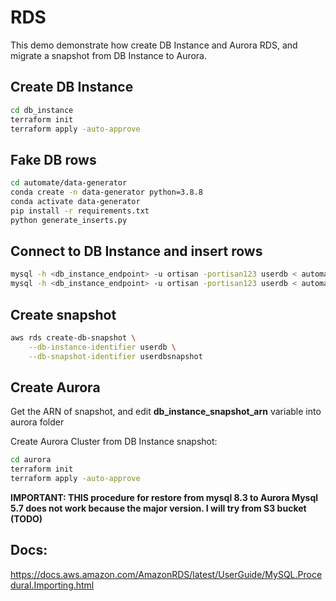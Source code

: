 # RDS

This demo demonstrate how create DB Instance and Aurora RDS, and migrate a snapshot from DB Instance to Aurora.

## Create DB Instance

```sh
cd db_instance
terraform init
terraform apply -auto-approve
```

## Fake DB rows

```sh
cd automate/data-generator
conda create -n data-generator python=3.8.8
conda activate data-generator
pip install -r requirements.txt
python generate_inserts.py
```

## Connect to DB Instance and insert rows

```sh
mysql -h <db_instance_endpoint> -u ortisan -portisan123 userdb < automate/scripts/1-schema.sql
mysql -h <db_instance_endpoint> -u ortisan -portisan123 userdb < automate/scripts/2-inserts.sql
```
## Create snapshot

```sh
aws rds create-db-snapshot \
    --db-instance-identifier userdb \
    --db-snapshot-identifier userdbsnapshot
```

## Create Aurora

Get the ARN of snapshot, and edit **db_instance_snapshot_arn** variable into aurora folder

Create Aurora Cluster from DB Instance snapshot:

```sh
cd aurora
terraform init
terraform apply -auto-approve
```

**IMPORTANT: THIS procedure for restore from mysql 8.3 to Aurora Mysql 5.7 does not work because the major version. I will try from S3 bucket (TODO)**

## Docs:

https://docs.aws.amazon.com/AmazonRDS/latest/UserGuide/MySQL.Procedural.Importing.html
